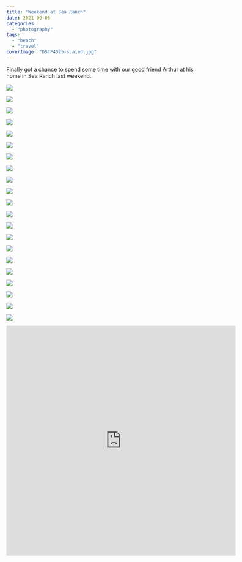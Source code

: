 ```yaml
---
title: "Weekend at Sea Ranch"
date: 2021-09-06
categories: 
  - "photography"
tags: 
  - "beach"
  - "travel"
coverImage: "DSCF4525-scaled.jpg"
---
```


Finally got a chance to spend some time with our good friend Arthur at his home in Sea Ranch last weekend.

![](images/DSCF4468-1024x683.jpg)

![](images/DSCF4547-1024x742.jpg)

![](images/DSCF4546-812x1024.jpg)

![](images/DSCF4526-1024x720.jpg)

![](images/IMG_2595-768x1024.jpg)

![](images/DSCF4525-1024x731.jpg)

![](images/IMG_1135-768x1024.jpg)

![](images/DSCF4520-1024x731.jpg)

![](images/DSCF4519-1024x731.jpg)

![](images/DSCF4517-959x1024.jpg)

![](images/DSCF4512-1024x683.jpg)

![](images/DSCF4508-1024x683.jpg)

![](images/DSCF4505-1024x683.jpg)

![](images/DSCF4500-708x1024.jpg)

![](images/DSCF4497-683x1024.jpg)

![](images/DSCF4494-1024x683.jpg)

![](images/DSCF4486-1024x683.jpg)

![](images/DSCF4482-903x1024.jpg)

![](images/DSCF4477-1024x605.jpg)

![](images/DSCF4473-815x1024.jpg)

![](images/DSCF4463-1024x683.jpg)

<iframe src="https://www.google.com/maps/embed?pb=!1m18!1m12!1m3!1d34257.05539426458!2d-123.48736314935184!3d38.72757251391405!2m3!1f0!2f0!3f0!3m2!1i1024!2i768!4f13.1!3m3!1m2!1s0x80813585cc939d9b%3A0x2d989b0bde4c835!2sSea%20Ranch%2C%20CA%2095480!5e0!3m2!1sen!2sus!4v1631219537978!5m2!1sen!2sus&amp;key=AIzaSyAZglFNVq-K-s9edOz5D-pvg5dEcZtFo1E" width="600" height="600" style="border:0;" allowfullscreen loading="lazy"></iframe>
